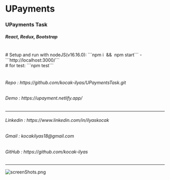 # UPayments

<h3> UPayments Task </h3>
<h5>React, Redux, Bootstrap</h5>
<br/>
# Setup and run with nodeJS(v16.16.0):
```npm i  &&  npm start``` -  ```http://localhost:3000/```
<br/>
# for test:
```npm test```
<br/>
<br/>
<h6>Repo                : https://github.com/kocak-ilyas/UPaymentsTask.git</h6>
<h6>Demo                : https://upayment.netlify.app/</h6>
<hr/>
<h6>Linkedin            : https://www.linkedin.com/in/ilyaskocak</h6>
<h6>Gmail               : kocakilyas18@gmail.com </h6>
<h6>GitHub              : https://github.com/kocak-ilyas</h6>
<hr/>
<img src="./src/assets/screenShots.png" alt="screenShots.png"/>
